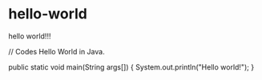 # hello-world
hello world!!!

// Codes Hello World in Java.

public static void main(String args[])
{
  System.out.println("Hello world!");
}
